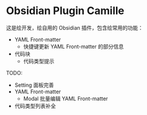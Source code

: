 # Obsidian Plugin Camille

这是绘开发，绘自用的 Obsidian 插件，包含绘常用的功能：

- YAML Front-matter
  - 快捷键更新 YAML Front-matter 的部分信息
- 代码块
  - 代码类型提示

TODO:

- Setting 面板完善
- YAML Front-matter
  - Modal 批量编辑 YAML Front-matter
- 代码类型列表补全
